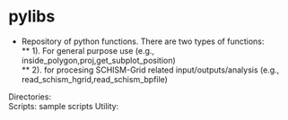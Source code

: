 # pylibs

* Repository of python functions. There are two types of functions: <br>
  ** 1). For general purpose use (e.g., inside_polygon,proj,get_subplot_position) <br>
  ** 2). for procesing SCHISM-Grid related input/outputs/analysis (e.g., read_schism_hgrid,read_schism_bpfile) <br>

Directories:  <br>
Scripts: sample scripts 
Utility: 

